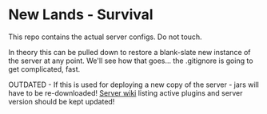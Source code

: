 # New Lands - Survival

This repo contains the actual server configs. Do not touch.

In theory this can be pulled down to restore a blank-slate new instance of the server at any point. We'll see how that goes... the .gitignore is going to get complicated, fast.

OUTDATED - If this is used for deploying a new copy of the server - jars will have to be re-downloaded! [Server wiki](https://github.com/SemiVanilla-MC/wiki) listing active plugins and server version should be kept updated!

